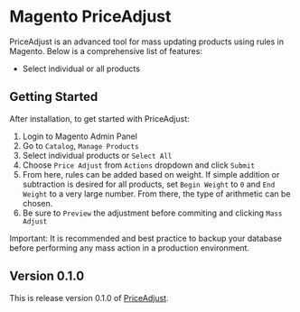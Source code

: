 # Magento PriceAdjust

PriceAdjust is an advanced tool for mass updating products using rules in Magento. Below is a comprehensive list of features:

- Select individual or all products 

## Getting Started

After installation, to get started with PriceAdjust:

1. Login to Magento Admin Panel
2. Go to `Catalog`, `Manage Products`
3. Select individual products or `Select All`
4. Choose `Price Adjust` from `Actions` dropdown and click `Submit`
5. From here, rules can be added based on weight. If simple addition or subtraction is desired for all products, set `Begin Weight` to `0` and `End Weight` to a very large number. From there, the type of arithmetic can be chosen. 
6. Be sure to `Preview` the adjustment before commiting and clicking `Mass Adjust`

Important: It is recommended and best practice to backup your database before performing any mass action in a production environment. 

## Version 0.1.0

This is release version 0.1.0 of [PriceAdjust](https://github.com/morgan/magento-priceadjust).
